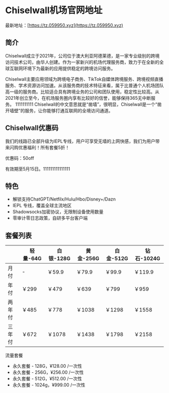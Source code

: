 # Chiselwall机场官网地址

最新地址：[https://tz.059950.xyz](https://tz.059950.xyz)

## 简介

Chiselwall成立于2021年，公司位于澳大利亚阿德莱德，是一家专业级别的跨境访问技术公司，由华人创建。作为一家新兴的机场代理服务商，致力于在全新的全球互联网环境下为最新的应用提供稳定的跨境访问服务。

Chiselwall主要应用领域为跨境电子商务、TikTok自媒体跨境服务、跨境视频直播服务、学术资源访问加速。从该服务商的技术特征来看，属于比普通个人机场团队高一级的服务商。比较适合具有跨境业务的公司和团队使用，稳定性比较高。从2021年创立至今，在机场服务圈内享有比较好的信誉，能够保持365无中断服务。
1111111111
Chiselwall的中文意思就是“凿墙”，很明显，Chiselwall是一个“凿开墙壁”的服务，让你能够打通互联网的全境访问通道。

## Chiselwall优惠码

我们的线路已全部升级为IEPL专线，用户可享受无墙的上网快感，我们为用户带来闪购优惠福利！所有套餐5折！

优惠码：50off

有效期至5月15日。111111111111111

## 特色

* 解锁支持ChatGPT/Netfilx/Hulu/Hbo/Disney+/Dazn
* IEPL 专线，覆盖全球主流地区
* Shadowsocks加密协议，无限制设备使用数量
* 零审计零日志政策，自研多平台客户端

## 套餐列表

||轻量-64G|白银-128G|黄金-256G|白金-512G|钻石-1024G|
|----|----|----|----|----|----|
|月付|-|￥59.9|￥79.9|￥99.9|￥119.9|
|年付|￥299|￥479|￥639|￥799|￥959|
|两年付|￥485|￥778|￥1038|￥1298|￥1558|
|三年付|￥672|￥1078|￥1438|￥1798|￥2158|

流量套餐

* 永久套餐 - 128G，¥128.00 /一次性
* 永久套餐 - 256G，¥256.00 /一次性
* 永久套餐 - 512G，¥512.00 /一次性
* 永久套餐 - 1024g，¥999.00 /一次性
